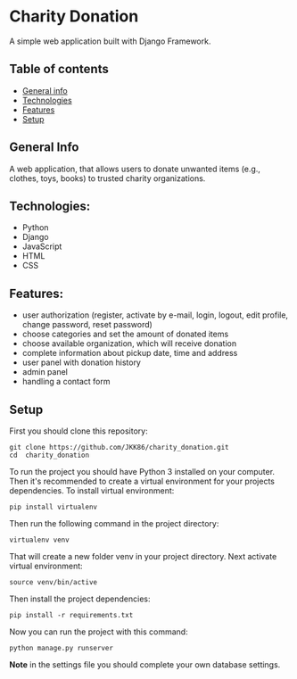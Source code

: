 # Charity Donation
A simple web application built with Django Framework.

## Table of contents
* [General info](#general-info)
* [Technologies](#technologies)
* [Features](#features)
* [Setup](#setup)

## General Info
A web application, that allows users to donate unwanted items (e.g., clothes, toys, books) to trusted charity organizations.

## Technologies:
- Python
- Django
- JavaScript
- HTML
- CSS

## Features:
- user authorization (register, activate by e-mail, login, logout, edit profile, change password, reset password)
- choose categories and set the amount of donated items
- choose available organization, which will receive donation
- complete information about pickup date, time and address
- user panel with donation history
- admin panel
- handling a contact form

## Setup

First you should clone this repository:
```
git clone https://github.com/JKK86/charity_donation.git
cd  charity_donation
```

To run the project you should have Python 3 installed on your computer. Then it's recommended to create a virtual environment for your projects dependencies. To install virtual environment:
```
pip install virtualenv
```
Then run the following command in the project directory:
```
virtualenv venv
```
That will create a new folder venv in your project directory. Next activate virtual environment:
```
source venv/bin/active
```
Then install the project dependencies:
```
pip install -r requirements.txt
```
Now you can run the project with this command:
```
python manage.py runserver
```

**Note** in the settings file you should complete your own database settings.

